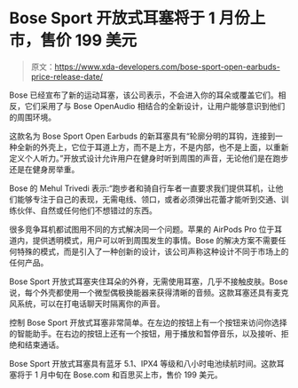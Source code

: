 # Bose Sport 开放式耳塞将于 1 月份上市，售价 199 美元

> 原文：<https://www.xda-developers.com/bose-sport-open-earbuds-price-release-date/>

Bose 已经宣布了新的运动耳塞，该公司表示，不会进入你的耳朵或覆盖它们。相反，它们采用了与 Bose OpenAudio 相结合的全新设计，让用户能够意识到他们的周围环境。

这款名为 Bose Sport Open Earbuds 的新耳塞具有“轮廓分明的耳钩，连接到一种全新的外壳上，它位于耳道上方，而不是上方，不是内部，也不是上面，以重新定义个人听力。”开放式设计允许用户在健身时听到周围的声音，无论他们是在跑步还是在健身房举重。

Bose 的 Mehul Trivedi 表示:“跑步者和骑自行车者一直要求我们提供耳机，让他们能够专注于自己的表现，无需电线、领口，或者必须弹出花蕾才能听到交通、训练伙伴、自然或任何他们不想错过的东西。

很多竞争耳机都试图用不同的方式解决同一个问题。苹果的 AirPods Pro 位于耳道内，提供透明模式，用户可以听到周围发生的事情。Bose 的解决方案不需要任何特殊的模式，而是引入了一种创新的设计，该公司声称这种设计不同于市场上的任何产品。

Bose Sport 开放式耳塞夹住耳朵的外脊，无需使用耳塞，几乎不接触皮肤。Bose 说，每个外壳都使用一个微型偶极换能器来获得清晰的音频。这款耳塞还具有麦克风系统，可以在打电话聊天时隔离你的声音。

控制 Bose Sport 开放式耳塞非常简单。在左边的按钮上有一个按钮来访问你选择的智能助手。在右边的按钮上还有一个按钮，用于播放和暂停音乐，以及接听、拒绝和结束通话。

Bose Sport 开放式耳塞具有蓝牙 5.1、IPX4 等级和八小时电池续航时间。这款耳塞将于 1 月中旬在 Bose.com 和百思买上市，售价 199 美元。